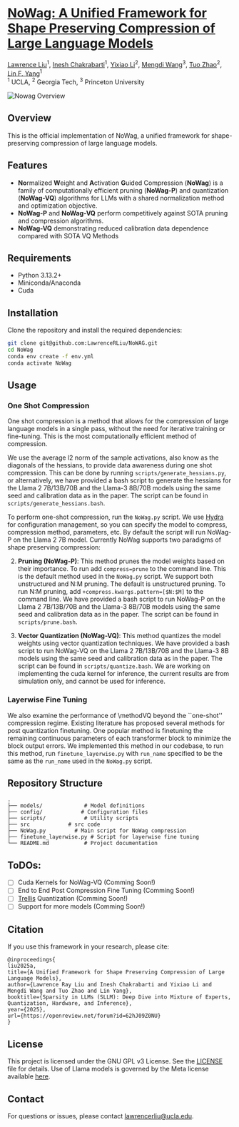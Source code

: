 # [NoWag: A Unified Framework for Shape Preserving Compression of Large Language Models](https://arxiv.org/abs/2504.14569)
[Lawrence Liu](https://lawrencerliu.github.io)<sup>1</sup>, [Inesh Chakrabarti](https://www.linkedin.com/in/inesh-chakrabarti-878602183/)<sup>1</sup>, [Yixiao Li](https://yxli2123.github.io/)<sup>2</sup>, [Mengdi Wang](https://mwang.princeton.edu/)<sup>3</sup>, [Tuo Zhao](https://www2.isye.gatech.edu/~tzhao80/)<sup>2</sup>, [Lin F. Yang](http://drlinyang.net/)<sup>1</sup><br>
<sup>1</sup> UCLA, <sup>2</sup> Georgia Tech, <sup>3</sup> Princeton University<br>

![Nowag Overview](assets/Overview.png)

## Overview
This is the official implementation of NoWag, a unified framework for shape-preserving compression of large language models. 

## Features
- **No**rmalized **W**eight and **A**ctivation **G**uided Compression (**NoWag**) is a family of computationally efficient pruning (**NoWag-P**) and quantization (**NoWag-VQ**) algorithms for LLMs with a shared normalization method and optimization objective. 
-  **NoWag-P** and **NoWag-VQ** perform competitively against SOTA pruning and compression algorithms.
- **NoWag-VQ** demonstrating reduced calibration data dependence compared with SOTA VQ Methods

## Requirements
- Python 3.13.2+
- Miniconda/Anaconda
- Cuda

## Installation
Clone the repository and install the required dependencies:
```bash
git clone git@github.com:LawrenceRLiu/NoWAG.git
cd NoWag
conda env create -f env.yml
conda activate NoWag
```

## Usage
### One Shot Compression
One shot compression is a method that allows for the compression of large language models in a single pass, without the need for iterative training or fine-tuning. This is the most computationally efficient method of compression.

We use the average l2 norm of the sample activations, also know as the diagonals of the hessians, to provide data awareness during one shot compression. This can be done by running `scripts/generate_hessians.py`, or alternatively, we have provided a bash script to generate the hessians for the Llama 2 7B/13B/70B and the Llama-3 8B/70B models using the same seed and 
calibration data as in the paper. The script can be found in `scripts/generate_hessians.bash`.

To perform one-shot compression, run the `NoWag.py` script. We use [Hydra](https://github.com/facebookresearch/hydra) for configuration management, so you can specify the model to compress, compression method, parameters, etc. By default the script will run NoWag-P on the Llama 2 7B model.
Currently NoWag supports two paradigms of shape preserving compression:

2. **Pruning (NoWag-P)**: This method prunes the model weights based on their importance. To run add `compress=prune` to the command line.  This is the default method used in the `NoWag.py` script. We support both unstructured and N:M pruning. The default is unstructured pruning. To run N:M pruning, add `+compress.kwargs.pattern=[$N:$M]` to the command line. We have provided a bash script to run NoWag-P on the Llama 2 7B/13B/70B and the Llama-3 8B/70B models using the same seed and calibration data as in the paper. The script can be found in `scripts/prune.bash`.

1. **Vector Quantization (NoWag-VQ)**: This method quantizes the model weights using vector quantization techniques. We have provided a bash script to run NoWag-VQ on the Llama 2 7B/13B/70B and the Llama-3 8B models using the same seed and calibration data as in the paper. The script can be found in `scripts/quantize.bash`. We are working on implementing the cuda kernel for inference, the current results are from simulation only, and cannot be used for inference.

### Layerwise Fine Tuning
We also examine the performance of \methodVQ beyond the ``one-shot'' compression regime. Existing literature has proposed several methods for post quantization finetuning. One popular method is finetuning the remaining continuous parameters of each transformer block to minimize the block output errors. We implemented this method in our codebase, to run this method, 
run `finetune_layerwise.py` with `run_name` specified to be the same as the `run_name` used in the `NoWag.py` script. 

## Repository Structure
```
.
├── models/             # Model definitions
├── config/            # Configuration files
├── scripts/            # Utility scripts
├── src            # src code
├── NoWag.py         # Main script for NoWag compression
├── finetune_layerwise.py # Script for layerwise fine tuning
└── README.md           # Project documentation
```

## ToDOs:
- [ ] Cuda Kernels for NoWag-VQ (Comming Soon!)
- [ ] End to End Post Compression Fine Tuning (Comming Soon!)
- [ ] [Trellis](https://arxiv.org/abs/2406.11235) Quantization (Comming Soon!)
- [ ] Support for more models (Comming Soon!)

## Citation
If you use this framework in your research, please cite:
```
@inproceedings{
liu2025a,
title={A Unified Framework for Shape Preserving Compression of Large Language Models},
author={Lawrence Ray Liu and Inesh Chakrabarti and Yixiao Li and Mengdi Wang and Tuo Zhao and Lin Yang},
booktitle={Sparsity in LLMs (SLLM): Deep Dive into Mixture of Experts, Quantization, Hardware, and Inference},
year={2025},
url={https://openreview.net/forum?id=62hJ09Z0NU}
}
```

## License

This project is licensed under the GNU GPL v3 License. See the [LICENSE](LICENSE) file for details. Use of Llama models is governed by the Meta license available [here](https://ai.meta.com/resources/models-and-libraries/llama-downloads/).

## Contact
For questions or issues, please contact [lawrencerliu@ucla.edu](mailto:lawrencerliu@ucla.edu).
